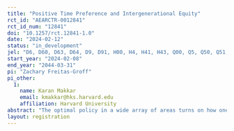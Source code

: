 ```yaml
---
title: "Positive Time Preference and Intergenerational Equity"
rct_id: "AEARCTR-0012841"
rct_id_num: "12841"
doi: "10.1257/rct.12841-1.0"
date: "2024-02-12"
status: "in_development"
jel: "D6, D60, D63, D64, D9, D91, H00, H4, H41, H43, Q00, Q5, Q50, Q51, Q56"
start_year: "2024-02-08"
end_year: "2044-03-31"
pi: "Zachary Freitas-Groff"
pi_other:
  1:
    name: Karan Makkar
    email: kmakkar@hks.harvard.edu
    affiliation: Harvard University
abstract: "The optimal policy in a wide array of areas turns on how one weighs benefits to earlier and later generations or cohorts. Using an incentivized survey experiment, we infer respondents' intergenerational social discount rates and compare them to how respondents make decisions for themselves. Respondents allocate resources over time to people in different age cohorts. Respondents choose how many meals to the homeless and how much clean water will be donated now or in twenty years. We use these choices to estimate a social discount rate consistent with respondents' choices. Using a series of further choices, we study whether respondents' social preferences are consistent with the sort of social welfare functions typically used in economic analysis."
layout: registration
---
```


